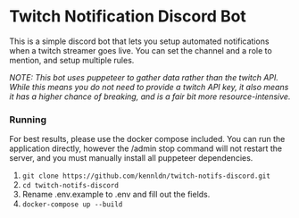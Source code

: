 # Twitch Notification Discord Bot

This is a simple discord bot that lets you setup automated notifications when a twitch streamer goes live. You can set the channel and a role to mention, and setup multiple rules.

*NOTE: This bot uses puppeteer to gather data rather than the twitch API. While this means you do not need to provide a twitch API key, it also means it has a higher chance of breaking, and is a fair bit more resource-intensive.*

### Running

For best results, please use the docker compose included. You can run the application directly, however the /admin stop command will not restart the server, and you must manually install all puppeteer dependencies.

1. `git clone https://github.com/kennldn/twitch-notifs-discord.git`
2. `cd twitch-notifs-discord`
3. Rename .env.example to .env and fill out the fields.
4. `docker-compose up --build`
